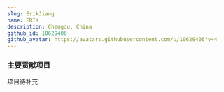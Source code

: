 ```yaml
---
slug: ErikJiang
name: ERIK
description: Chengdu, China
github_id: 10629406
github_avatar: https://avatars.githubusercontent.com/u/10629406?v=4
---
```


### 主要贡献项目

项目待补充
